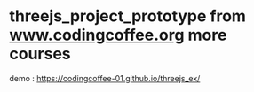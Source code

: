 # threejs_project_prototype  from   www.codingcoffee.org    more courses 

demo :  https://codingcoffee-01.github.io/threejs_ex/

